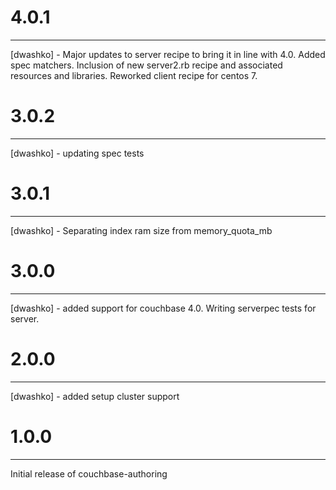 # 4.0.1
-------
[dwashko] - Major updates to server recipe to bring it in line with 4.0. Added spec matchers. Inclusion of new server2.rb recipe and associated resources and libraries. Reworked client recipe for centos 7.

# 3.0.2
-------
[dwashko] - updating spec tests

# 3.0.1
-------
[dwashko] - Separating index ram size from memory_quota_mb

# 3.0.0
-------
[dwashko] - added support for couchbase 4.0. Writing serverpec tests for server.

# 2.0.0
-------
[dwashko] - added setup cluster support

# 1.0.0
-------
Initial release of couchbase-authoring
